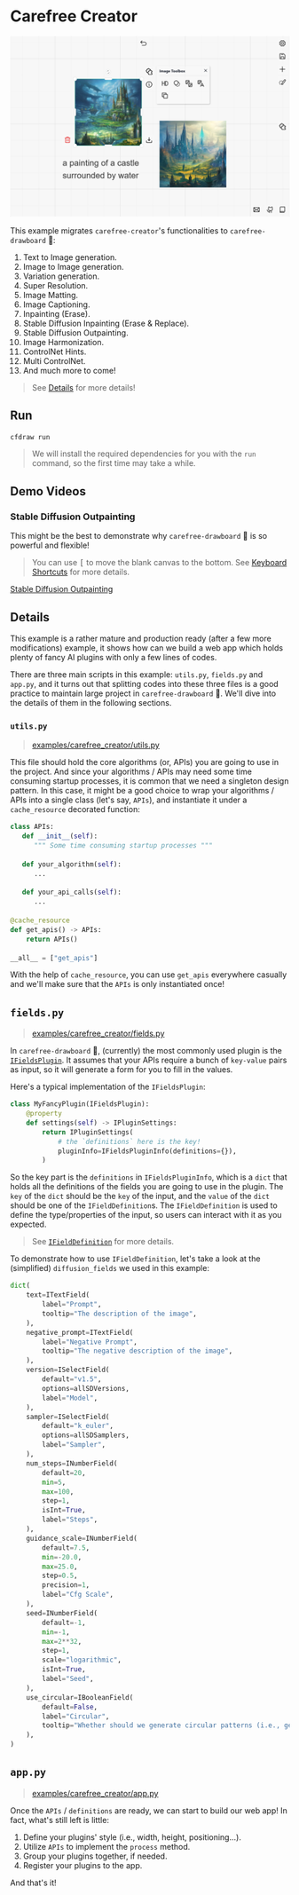 # Carefree Creator

![Carefree Creator](../assets/carefree-creator.png)

This example migrates `carefree-creator`'s functionalities to `carefree-drawboard` 🎨:
1. Text to Image generation.
2. Image to Image generation.
3. Variation generation.
4. Super Resolution.
5. Image Matting.
6. Image Captioning.
7. Inpainting (Erase).
8. Stable Diffusion Inpainting (Erase & Replace).
9. Stable Diffusion Outpainting.
10. Image Harmonization.
11. ControlNet Hints.
12. Multi ControlNet.
13. And much more to come!

> See [Details](#Details) for more details!

## Run

```bash
cfdraw run
```

> We will install the required dependencies for you with the `run` command, so the first time may take a while.

## Demo Videos

### Stable Diffusion Outpainting

This might be the best to demonstrate why `carefree-drawboard` 🎨 is so powerful and flexible!

> You can use <kbd>[</kbd> to move the blank canvas to the bottom. See [Keyboard Shortcuts](https://carefree0910.me/carefree-drawboard-doc/docs/user-guides/keyboard-shortcuts) for more details.

[Stable Diffusion Outpainting](https://github.com/carefree0910/carefree-drawboard/assets/15677328/3cdaa9d7-f279-4478-b8fb-5f0196c93c97)

## Details

This example is a rather mature and production ready (after a few more modifications) example, it shows how can we build a web app which holds plenty of fancy AI plugins with only a few lines of codes.

There are three main scripts in this example: `utils.py`, `fields.py` and `app.py`, and it turns out that splitting codes into these three files is a good practice to maintain large project in `carefree-drawboard` 🎨. We'll dive into the details of them in the following sections.

### `utils.py`

> [examples/carefree_creator/utils.py](https://github.com/carefree0910/carefree-drawboard/blob/dev/examples/carefree_creator/utils.py)

This file should hold the core algorithms (or, APIs) you are going to use in the project. And since your algorithms / APIs may need some time consuming startup processes, it is common that we need a singleton design pattern. In this case, it might be a good choice to wrap your algorithms / APIs into a single class (let's say, `APIs`), and instantiate it under a `cache_resource` decorated function:

```python
class APIs:
   def __init__(self):
      """ Some time consuming startup processes """

   def your_algorithm(self):
      ...

   def your_api_calls(self):
      ...

@cache_resource
def get_apis() -> APIs:
    return APIs()

__all__ = ["get_apis"]
```

With the help of `cache_resource`, you can use `get_apis` everywhere casually and we'll make sure that the `APIs` is only instantiated once!

## `fields.py`

> [examples/carefree_creator/fields.py](https://github.com/carefree0910/carefree-drawboard/blob/dev/examples/carefree_creator/fields.py)

In `carefree-drawboard` 🎨, (currently) the most commonly used plugin is the [`IFieldsPlugin`](https://carefree0910.me/carefree-drawboard-doc/docs/plugins/IFieldsPlugin). It assumes that your APIs require a bunch of `key-value` pairs as input, so it will generate a form for you to fill in the values.

Here's a typical implementation of the `IFieldsPlugin`:

```python
class MyFancyPlugin(IFieldsPlugin):
    @property
    def settings(self) -> IPluginSettings:
        return IPluginSettings(
            # the `definitions` here is the key!
            pluginInfo=IFieldsPluginInfo(definitions={}),
        )
```

So the key part is the `definitions` in `IFieldsPluginInfo`, which is a `dict` that holds all the definitions of the fields you are going to use in the plugin. The `key` of the `dict` should be the `key` of the input, and the `value` of the `dict` should be one of the `IFieldDefinition`s. The `IFieldDefinition` is used to define the type/properties of the input, so users can interact with it as you expected.

> See [`IFieldDefinition`](https://carefree0910.me/carefree-drawboard-doc/docs/api-reference/Types#ifielddefinition) for more details.

To demonstrate how to use `IFieldDefinition`, let's take a look at the (simplified) `diffusion_fields` we used in this example:

```python
dict(
    text=ITextField(
        label="Prompt",
        tooltip="The description of the image",
    ),
    negative_prompt=ITextField(
        label="Negative Prompt",
        tooltip="The negative description of the image",
    ),
    version=ISelectField(
        default="v1.5",
        options=allSDVersions,
        label="Model",
    ),
    sampler=ISelectField(
        default="k_euler",
        options=allSDSamplers,
        label="Sampler",
    ),
    num_steps=INumberField(
        default=20,
        min=5,
        max=100,
        step=1,
        isInt=True,
        label="Steps",
    ),
    guidance_scale=INumberField(
        default=7.5,
        min=-20.0,
        max=25.0,
        step=0.5,
        precision=1,
        label="Cfg Scale",
    ),
    seed=INumberField(
        default=-1,
        min=-1,
        max=2**32,
        step=1,
        scale="logarithmic",
        isInt=True,
        label="Seed",
    ),
    use_circular=IBooleanField(
        default=False,
        label="Circular",
        tooltip="Whether should we generate circular patterns (i.e., generate textures).",
    ),
)
```

## `app.py`

> [examples/carefree_creator/app.py](https://github.com/carefree0910/carefree-drawboard/blob/dev/examples/carefree_creator/app.py)

Once the `APIs` / `definitions` are ready, we can start to build our web app! In fact, what's still left is little:

1. Define your plugins' style (i.e., width, height, positioning...).
2. Utilize `APIs` to implement the `process` method.
3. Group your plugins together, if needed.
4. Register your plugins to the app.

And that's it!
